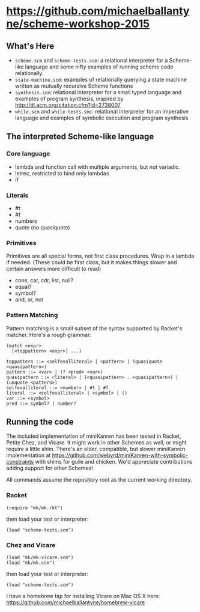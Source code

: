 # https://github.com/michaelballantyne/scheme-workshop-2015

## What's Here

- `scheme.scm` and `scheme-tests.scm`: a relational interpreter for a Scheme-like language and some nifty examples of running scheme code relationally.
- `state-machine.scm`: examples of relationally querying a state machine written as mutually recursive Scheme functions
- `synthesis.scm`: relational interpreter for a small typed language and examples of program synthesis, inspired by http://dl.acm.org/citation.cfm?id=2738007
- `while.scm` and `while-tests.smc`: relational interpreter for an imperative language and examples of symbolic execution and program synthesis

## The interpreted Scheme-like language

### Core language

- lambda and function call with multiple arguments, but not variadic.
- letrec, restricted to bind only lambdas
- if

### Literals
- #t
- #f
- numbers
- quote (no quasiquote)

### Primitives
Primitives are all special forms, not first class procedures. Wrap in a lambda if needed. (These could be first class, but it makes things slower and certain answers more difficult to read)

- cons, car, cdr, list, null?
- equal?
- symbol?
- and, or, not

### Pattern Matching

Pattern matching is a small subset of the syntax supported by Racket's matcher. Here's a rough grammar:

```
(match <expr>
  [<toppattern> <expr>] ...)

toppattern ::= <selfevalliteral> | <pattern> | (quasiquote <quasipattern>)
pattern ::= <var> | (? <pred> <var>)
quasipattern ::= <literal> | (<quasipattern> . <quasipattern>) | (unquote <pattern>)
selfevalliteral ::= <number> | #t | #f
literal ::= <selfevalliteral> | <symbol> | ()
var ::= <symbol>
pred ::= symbol? | number?
```

## Running the code

The included implementation of miniKanren has been tested in Racket, Petite Chez, and Vicare. It might work in other Schemes as well, or might require a little shim.
There's an older, compatible, but slower miniKanren implementation at https://github.com/webyrd/miniKanren-with-symbolic-constraints with shims for guile and chicken.
We'd appreciate contributions adding support for other Schemes!

All commands assume the repository root as the current working directory.

### Racket

```
(require "mk/mk.rkt")
```

then load your test or interpreter:

```
(load "scheme-tests.scm")
```

### Chez and Vicare

```
(load "mk/mk-vicare.scm")
(load "mk/mk.scm")
```

then load your test or interpreter:

```
(load "scheme-tests.scm")
```

I have a homebrew tap for installing Vicare on Mac OS X here: https://github.com/michaelballantyne/homebrew-vicare
